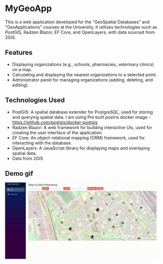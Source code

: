 # MyGeoApp

This is a web application developed for the "GeoSpatial Databases" and "GeoApplications" courses at the University. It utilizes technologies such as PostGIS, Radzen Blazor, EF Core, and OpenLayers, with data sourced from 2GIS.

## Features

- Displaying organizations (e.g., schools, pharmacies, veterinary clinics) on a map.
- Calculating and displaying the nearest organizations to a selected point.
- Administrator panel for managing organizations (adding, deleting, and editing).

## Technologies Used

- PostGIS: A spatial database extender for PostgreSQL, used for storing and querying spatial data.
	I am using Pre built postris docker image - https://github.com/postgis/docker-postgis
- Radzen Blazor: A web framework for building interactive UIs, used for creating the user interface of the application.
- EF Core: An object-relational mapping (ORM) framework, used for interacting with the database.
- OpenLayers: A JavaScript library for displaying maps and overlaying spatial data.
- Data from 2GIS

## Demo gif

![](https://github.com/valentinnsh/MyGeoApp/blob/main/images/demo.gif)
